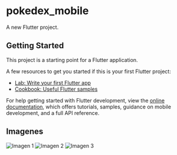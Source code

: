 # pokedex_mobile

A new Flutter project.

## Getting Started

This project is a starting point for a Flutter application.

A few resources to get you started if this is your first Flutter project:

- [Lab: Write your first Flutter app](https://docs.flutter.dev/get-started/codelab)
- [Cookbook: Useful Flutter samples](https://docs.flutter.dev/cookbook)

For help getting started with Flutter development, view the
[online documentation](https://docs.flutter.dev/), which offers tutorials,
samples, guidance on mobile development, and a full API reference.


## Imagenes
![Imagen 1](https://github.com/valeryantonella/pokedex_mobile/assets/137141685/e0b4cebd-6279-4f1a-996f-ab6c8ddc2cea)
![Imagen 2](https://github.com/valeryantonella/pokedex_mobile/assets/137141685/8cb272b3-c8cb-40eb-baa1-25f34c30ad0c)
![Imagen 3](https://github.com/valeryantonella/pokedex_mobile/assets/137141685/821eacab-3d0f-4db3-9fa5-f10a963cf076)